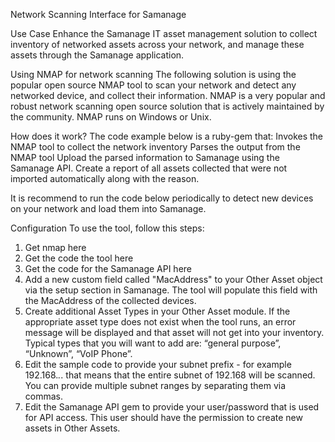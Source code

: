Network Scanning Interface for Samanage

Use Case
	Enhance the Samanage IT asset management solution to collect inventory of networked assets across your network, and manage these assets through the Samanage application. 

Using NMAP for network scanning
	The following solution is using the popular open source NMAP tool to scan your network and detect any networked device, and collect their information. NMAP is a very popular and robust network scanning open source solution that is actively maintained by the community. NMAP runs on Windows or Unix.

How does it work?
	The code example below is a ruby-gem that:
Invokes the NMAP tool to collect the network inventory 
Parses the output from the NMAP tool 
Upload the parsed information to Samanage using the Samanage API.
Create a report of all assets collected that were not imported automatically along with the reason.

It is recommend to run the code below periodically to detect new devices on your network and load them into Samanage. 

Configuration
	To use the tool, follow this steps:

1) Get nmap here
2) Get the code the tool here
3) Get the code for the Samanage API here
4) Add a new custom field called "MacAddress" to your Other Asset object via the setup section in Samanage. The tool will populate this field with the MacAddress of the collected devices.
5) Create additional Asset Types in your Other Asset module. If the appropriate asset type does not exist when the tool runs, an error message will be displayed and that asset will not get into your inventory. Typical types that you will want to add are: “general purpose”, “Unknown”, “VoIP Phone”. 
6) Edit the sample code to provide your subnet prefix - for example 192.168.*.*. that means that the entire subnet of 192.168 will be scanned. You can provide multiple subnet ranges by separating them via commas. 
7) Edit the Samanage API gem to provide your user/password that is used for API access. This user should have the permission to create new assets in Other Assets.

